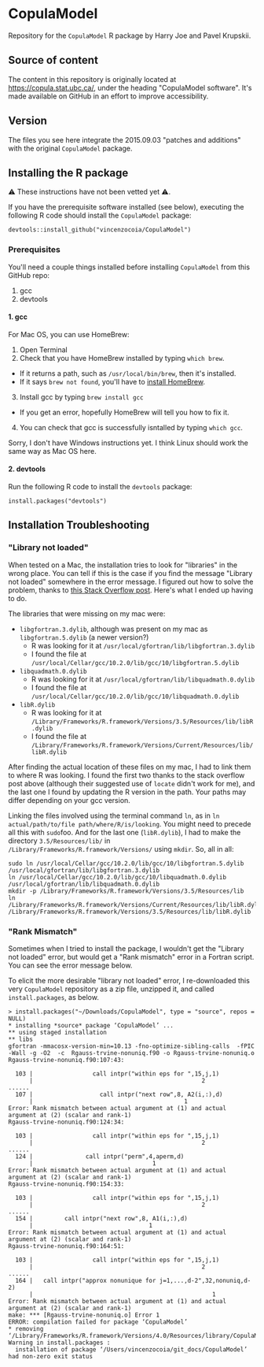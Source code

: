 # CopulaModel

Repository for the `CopulaModel` R package by Harry Joe and Pavel Krupskii.

## Source of content

The content in this repository is originally located at https://copula.stat.ubc.ca/, under the heading "CopulaModel software". It's made available on GitHub in an effort to improve accessibility.

## Version

The files you see here integrate the 2015.09.03 "patches and additions" with the original `CopulaModel` package.

## Installing the R package

:warning: These instructions have not been vetted yet :warning:. 

If you have the prerequisite software installed (see below), executing the following R code should install the `CopulaModel` package:

```
devtools::install_github("vincenzocoia/CopulaModel")
```

### Prerequisites

You'll need a couple things installed before installing `CopulaModel` from this GitHub repo:

1. gcc
2. devtools

#### 1\. gcc

For Mac OS, you can use HomeBrew:

1. Open Terminal
2. Check that you have HomeBrew installed by typing `which brew`. 
  - If it returns a path, such as `/usr/local/bin/brew`, then it's installed.
  - If it says `brew not found`, you'll have to [install HomeBrew](https://brew.sh/).
3. Install gcc by typing `brew install gcc`
  - If you get an error, hopefully HomeBrew will tell you how to fix it.
4. You can check that gcc is successfully isntalled by typing `which gcc`.

Sorry, I don't have Windows instructions yet. I think Linux should work the same way as Mac OS here.

#### 2\. devtools

Run the following R code to install the `devtools` package:

```
install.packages("devtools")
```

## Installation Troubleshooting

### "Library not loaded"

When tested on a Mac, the installation tries to look for "libraries" in the wrong place. You can tell if this is the case if you find the message "Library not loaded" somewhere in the error message. I figured out how to solve the problem, thanks to [this Stack Overflow post](https://stackoverflow.com/a/57225398). Here's what I ended up having to do.

The libraries that were missing on my mac were:

- `libgfortran.3.dylib`, although was present on my mac as `libgfortran.5.dylib` (a newer version?) 
    - R was looking for it at `/usr/local/gfortran/lib/libgfortran.3.dylib`
    - I found the file at `/usr/local/Cellar/gcc/10.2.0/lib/gcc/10/libgfortran.5.dylib`
- `libquadmath.0.dylib`
    - R was looking for it at `/usr/local/gfortran/lib/libquadmath.0.dylib`
    - I found the file at `/usr/local/Cellar/gcc/10.2.0/lib/gcc/10/libquadmath.0.dylib`
- `libR.dylib`
    - R was looking for it at `/Library/Frameworks/R.framework/Versions/3.5/Resources/lib/libR.dylib`
    - I found the file at `/Library/Frameworks/R.framework/Versions/Current/Resources/lib/libR.dylib`

After finding the actual location of these files on my mac, I had to link them to where R was looking. I found the first two thanks to the stack overflow post above (although their suggested use of `locate` didn't work for me), and the last one I found by updating the R version in the path. Your paths may differ depending on your gcc version.

Linking the files involved using the terminal command `ln`, as in `ln actual/path/to/file path/where/R/is/looking`. You might need to precede all this with `sudo`foo. And for the last one (`libR.dylib`), I had to make the directory `3.5/Resources/lib/` in `/Library/Frameworks/R.framework/Versions/` using `mkdir`. So, all in all:

```
sudo ln /usr/local/Cellar/gcc/10.2.0/lib/gcc/10/libgfortran.5.dylib /usr/local/gfortran/lib/libgfortran.3.dylib
ln /usr/local/Cellar/gcc/10.2.0/lib/gcc/10/libquadmath.0.dylib /usr/local/gfortran/lib/libquadmath.0.dylib
mkdir -p /Library/Frameworks/R.framework/Versions/3.5/Resources/lib
ln /Library/Frameworks/R.framework/Versions/Current/Resources/lib/libR.dylib /Library/Frameworks/R.framework/Versions/3.5/Resources/lib/libR.dylib
```

### "Rank Mismatch"

Sometimes when I tried to install the package, I wouldn't get the "Library not loaded" error, but would get a "Rank mismatch" error in a Fortran script. You can see the error message below. 

To elicit the more desirable "library not loaded" error, I re-downloaded this very `CopulaModel` repository as a zip file, unzipped it, and called `install.packages`, as below.

```
> install.packages("~/Downloads/CopulaModel", type = "source", repos = NULL)
* installing *source* package ‘CopulaModel’ ...
** using staged installation
** libs
gfortran -mmacosx-version-min=10.13 -fno-optimize-sibling-calls  -fPIC  -Wall -g -O2  -c  Rgauss-trvine-nonuniq.f90 -o Rgauss-trvine-nonuniq.o
Rgauss-trvine-nonuniq.f90:107:43:

  103 |                 call intpr("within eps for ",15,j,1)
      |                                                2
......
  107 |                   call intpr("next row",8, A2(i,:),d)
      |                                           1
Error: Rank mismatch between actual argument at (1) and actual argument at (2) (scalar and rank-1)
Rgauss-trvine-nonuniq.f90:124:34:

  103 |                 call intpr("within eps for ",15,j,1)
      |                                                2
......
  124 |               call intpr("perm",4,aperm,d)
      |                                  1
Error: Rank mismatch between actual argument at (1) and actual argument at (2) (scalar and rank-1)
Rgauss-trvine-nonuniq.f90:154:33:

  103 |                 call intpr("within eps for ",15,j,1)
      |                                                2
......
  154 |         call intpr("next row",8, A1(i,:),d)
      |                                 1
Error: Rank mismatch between actual argument at (1) and actual argument at (2) (scalar and rank-1)
Rgauss-trvine-nonuniq.f90:164:51:

  103 |                 call intpr("within eps for ",15,j,1)
      |                                                2  
......
  164 |   call intpr("approx nonunique for j=1,...,d-2",32,nonuniq,d-2)
      |                                                   1
Error: Rank mismatch between actual argument at (1) and actual argument at (2) (scalar and rank-1)
make: *** [Rgauss-trvine-nonuniq.o] Error 1
ERROR: compilation failed for package ‘CopulaModel’
* removing ‘/Library/Frameworks/R.framework/Versions/4.0/Resources/library/CopulaModel’
Warning in install.packages :
  installation of package ‘/Users/vincenzocoia/git_docs/CopulaModel’ had non-zero exit status
```
